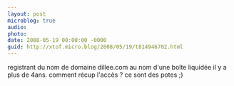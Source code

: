 ```yaml
---
layout: post
microblog: true
audio: 
photo: 
date: 2008-05-19 00:00:00 -0000
guid: http://xtof.micro.blog/2008/05/19/t814946702.html
---
```

registrant du nom de domaine dillee.com au nom d'une boîte liquidée il y a plus de 4ans.  comment récup l'accès ? ce sont des potes ;)
